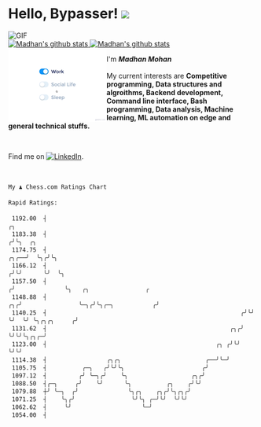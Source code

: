 # Hello, Bypasser! <img src="https://raw.githubusercontent.com/MartinHeinz/MartinHeinz/master/wave.gif" width="30px">


<img align="left" width="500" alt="GIF" src="https://64.media.tumblr.com/ca9e88da893983165efe900cfe141aba/tumblr_nnx3wcLEKt1qciqqno3_640.gifv" />


<a href="https://github.com/anuraghazra/github-readme-stats">
  <img align="centre" src="https://github-readme-stats.vercel.app/api?username=madhanmohans&show_icons=true&theme=omni&hide_border=true" width="500" alt="Madhan's github stats" />
  <img align ="centre" src="https://github-readme-streak-stats.herokuapp.com?user=madhanmohans&hide_border=true&layout=compact&show_icons=true&theme=omni&hide_border=true"  width="500" alt="Madhan's github stats"/>
</a>
<br>

<img src="https://github.com/madhanmohans/madhanmohans/blob/main/life_balance.gif" alt="side Image" align="left" width="200" height="auto" />

I'm ***Madhan Mohan***
<br><br>
My current interests are **Competitive programming, Data structures and algroithms, Backend development, Command line interface, Bash programming, Data analysis, Machine learning, ML automation on edge and general technical stuffs.**

<br>

Find me on [![LinkedIn][2.2]][2].

[1.2]: http://i.imgur.com/wWzX9uB.png (twitter icon without padding)
[2.2]: https://raw.githubusercontent.com/MartinHeinz/MartinHeinz/master/linkedin-3-16.png (LinkedIn icon without padding)
[2]: https://www.linkedin.com/in/madhan-mohan-s/


<!--[![Top Langs](https://github-readme-stats.vercel.app/api/top-langs/?username=madhanmohans&theme=omni)](https://github.com/anuraghazra/github-readme-stats)
<!--<img src="https://komarev.com/ghpvc/?username=madhanmohans&color=red" align="left" alt="madhanmohans"/> -->

<!--[![github-readme-twitter](https://github-readme-twitter.gazf.vercel.app/api?id=medi0cremind&theme=dark)](https://github.com/gazf/github-readme-twitter)-->

<br>

```
My ♟︎ Chess.com Ratings Chart

Rapid Ratings:

 1192.00  ┤                                                                   ╭╮
 1183.38  ┤                                                                  ╭╯╰╮  ╭╮
 1174.75  ┤                                                             ╭╮╭──╯  ╰╮╭╯╰╮
 1166.12  ┤                                                            ╭╯╰╯      ╰╯  ╰╮
 1157.50  ┤                                                           ╭╯              ╰╮   ╭╮                ╭
 1148.88  ┤                                                        ╭╮╭╯                ╰─╮╭╯╰╮╭─╮           ╭╯
 1140.25  ┤                                                       ╭╯╰╯                   ╰╯  ╰╯ ╰╮╭╮╭╮     ╭╯
 1131.62  ┤                                                    ╭╮╭╯                              ╰╯╰╯╰╮╭╮╭─╯
 1123.00  ┤                                                ╭╮ ╭╯╰╯                                    ╰╯╰╯
 1114.38  ┤                 ╭╮╭╮                        ╭──╯╰─╯
 1105.75  ┤          ╭─╮   ╭╯╰╯╰╮                      ╭╯
 1097.12  ┤         ╭╯ ╰─╮╭╯    ╰╮                  ╭╮╭╯
 1088.50  ┤╭─╮     ╭╯    ╰╯      ╰╮          ╭╮    ╭╯╰╯
 1079.88  ┼╯ ╰─╮  ╭╯              ╰╮╭╮    ╭╮╭╯╰╮╭╮╭╯
 1071.25  ┤    ╰╮╭╯                ╰╯╰╮ ╭─╯╰╯  ╰╯╰╯
 1062.62  ┤     ╰╯                    ╰─╯
 1054.00  ┤
```

